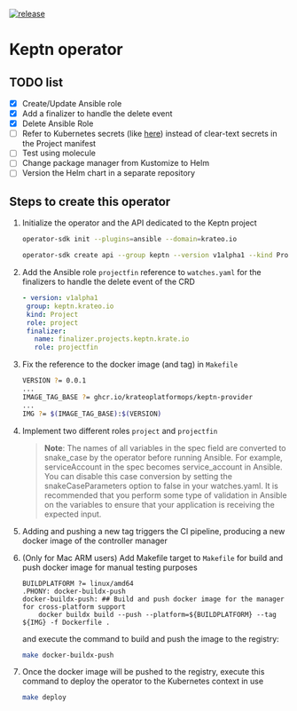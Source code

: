 [![release](https://github.com/krateoplatformops/keptn-provider/actions/workflows/release.yaml/badge.svg)](https://github.com/krateoplatformops/keptn-provider/actions/workflows/release.yaml)

# Keptn operator

## TODO list

- [x] Create/Update Ansible role
- [x] Add a finalizer to handle the delete event
- [x] Delete Ansible Role
- [ ] Refer to Kubernetes secrets (like [here](https://kubernetes.io/docs/concepts/configuration/secret/#uses-for-secrets)) instead of clear-text secrets in the Project manifest
- [ ] Test using molecule
- [ ] Change package manager from Kustomize to Helm
- [ ] Version the Helm chart in a separate repository

## Steps to create this operator

1. Initialize the operator and the API dedicated to the Keptn project

    ```bash
    operator-sdk init --plugins=ansible --domain=krateo.io

    operator-sdk create api --group keptn --version v1alpha1 --kind Project --generate-role
    ```

2. Add the Ansible role `projectfin` reference to `watches.yaml` for the finalizers to handle the delete event of the CRD

    ```yaml
   - version: v1alpha1
     group: keptn.krateo.io
     kind: Project
     role: project
     finalizer:
       name: finalizer.projects.keptn.krate.io
       role: projectfin
    ```

3. Fix the reference to the docker image (and tag) in `Makefile` 

    ```bash
    VERSION ?= 0.0.1
    ...
    IMAGE_TAG_BASE ?= ghcr.io/krateoplatformops/keptn-provider
    ...
    IMG ?= $(IMAGE_TAG_BASE):$(VERSION)

    ```

4. Implement two different roles `project` and `projectfin`

    > **Note**: The names of all variables in the spec field are converted to snake_case by the operator before running Ansible. For example, serviceAccount in the spec becomes service_account in Ansible. You can disable this case conversion by setting the snakeCaseParameters option to false in your watches.yaml. It is recommended that you perform some type of validation in Ansible on the variables to ensure that your application is receiving the expected input.

5. Adding and pushing a new tag triggers the CI pipeline, producing a new docker image of the controller manager
6. (Only for Mac ARM users) Add Makefile target to `Makefile` for build and push docker image for manual testing purposes

   ```make
   BUILDPLATFORM ?= linux/amd64
   .PHONY: docker-buildx-push
   docker-buildx-push: ## Build and push docker image for the manager for cross-platform support
       docker buildx build --push --platform=${BUILDPLATFORM} --tag ${IMG} -f Dockerfile .
   ```

   and execute the command to build and push the image to the registry:

   ```bash
   make docker-buildx-push
   ```

7. Once the docker image will be pushed to the registry, execute this command to deploy the operator to the Kubernetes context in use

    ```bash
    make deploy
    ```
